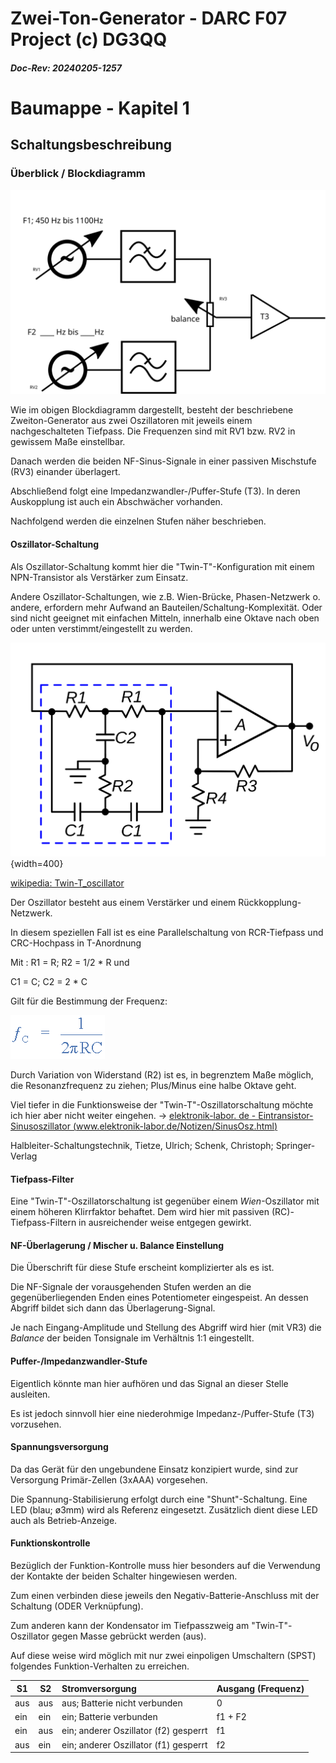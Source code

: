 # Zwei-Ton-Generator - DARC F07 Project (c) DG3QQ

#####  Doc-Rev: 20240205-1257

#  Baumappe - Kapitel 1

## Schaltungsbeschreibung

### Überblick / Blockdiagramm
![block diagram](img_block_diagram.svg)

Wie im obigen Blockdiagramm dargestellt, besteht der beschriebene Zweiton-Generator aus zwei Oszillatoren mit jeweils einem nachgeschalteten Tiefpass. Die Frequenzen sind mit RV1 bzw. RV2 in gewissem Maße einstellbar. 

Danach werden die beiden NF-Sinus-Signale in einer passiven Mischstufe (RV3) einander überlagert.

Abschließend folgt eine Impedanzwandler-/Puffer-Stufe (T3). In deren Auskopplung ist auch ein Abschwächer vorhanden.

Nachfolgend werden die einzelnen Stufen näher beschrieben. 

#### Oszillator-Schaltung

Als Oszillator-Schaltung kommt hier die "Twin-T"-Konfiguration mit einem NPN-Transistor als Verstärker zum Einsatz.

Andere Oszillator-Schaltungen, wie z.B. Wien-Brücke, Phasen-Netzwerk o. andere, erfordern mehr Aufwand an Bauteilen/Schaltung-Komplexität. Oder sind nicht geeignet mit einfachen Mitteln, innerhalb eine Oktave nach oben oder unten verstimmt/eingestellt zu werden. 

![Twin_T_oscillator](asset/Twin_T_oscillator.svg){width=400}

[wikipedia: Twin-T_oscillator](https://en.wikipedia.org/wiki/RC_oscillator#Twin-T_oscillator)

Der Oszillator besteht aus einem Verstärker und einem Rückkopplung-Netzwerk. 

In diesem speziellen Fall ist es eine Parallelschaltung von RCR-Tiefpass und CRC-Hochpass in T-Anordnung

Mit :
R1 = R; R2 = 1/2 * R und

C1 = C; C2 = 2 * C

Gilt für die Bestimmung der Frequenz:

!["fc={\frac  {1}{2\pi RC}}"](asset/twin_t_formula.gif)


Durch Variation von Widerstand (R2) ist es, in begrenztem Maße möglich, die Resonanzfrequenz zu ziehen; Plus/Minus eine halbe Oktave geht.

Viel tiefer in die Funktionsweise der "Twin-T"-Oszillatorschaltung möchte ich hier aber nicht weiter eingehen. -> [elektronik-labor. de - Eintransistor-Sinusoszillator (www.elektronik-labor.de/Notizen/SinusOsz.html)](https://www.elektronik-labor.de/Notizen/SinusOsz.html)

Halbleiter-Schaltungstechnik, Tietze, Ulrich; Schenk, Christoph; Springer-Verlag  

#### Tiefpass-Filter

Eine "Twin-T"-Oszillatorschaltung ist gegenüber einem *Wien*-Oszillator mit einem höheren Klirrfaktor behaftet. Dem wird hier mit passiven (RC)-Tiefpass-Filtern in ausreichender weise entgegen gewirkt.

#### NF-Überlagerung / Mischer u. Balance Einstellung

Die Überschrift für diese Stufe erscheint komplizierter als es ist.

Die NF-Signale der vorausgehenden Stufen werden an die gegenüberliegenden Enden  eines Potentiometer eingespeist. An dessen Abgriff bildet sich dann das Überlagerung-Signal.

Je nach Eingang-Amplitude und Stellung des Abgriff wird hier (mit VR3) die *Balance*
der beiden Tonsignale im Verhältnis 1:1 eingestellt.

#### Puffer-/Impedanzwandler-Stufe

Eigentlich könnte man hier aufhören und das Signal an dieser Stelle ausleiten. 

Es ist jedoch sinnvoll hier eine  niederohmige Impedanz-/Puffer-Stufe (T3) vorzusehen. 

#### Spannungsversorgung

Da das Gerät für den ungebundene Einsatz konzipiert wurde, sind zur Versorgung Primär-Zellen (3xAAA) vorgesehen.

Die Spannung-Stabilisierung erfolgt durch eine "Shunt"-Schaltung. Eine LED (blau; ø3mm) wird als Referenz eingesetzt. Zusätzlich dient diese LED auch als Betrieb-Anzeige.

#### Funktionskontrolle

Bezüglich der Funktion-Kontrolle muss hier besonders auf die Verwendung der Kontakte der beiden Schalter hingewiesen werden.

Zum einen verbinden diese jeweils den Negativ-Batterie-Anschluss mit der Schaltung (ODER Verknüpfung).

Zum anderen kann der Kondensator im Tiefpasszweig am "Twin-T"-Oszillator gegen Masse gebrückt werden (aus). 

Auf diese weise wird möglich mit nur zwei einpoligen Umschaltern (SPST) folgendes Funktion-Verhalten zu erreichen.
 
| S1 | S2  | Stromversorgung | Ausgang (Frequenz) |
| --- | --- | :--- | --- |
| aus | aus | aus; Batterie nicht verbunden           | 0 |
| ein  | ein  | ein; Batterie verbunden              | f1 + F2 | 
| ein  | aus | ein; anderer Oszillator (f2) gesperrt | f1 | 
| aus | ein  | ein; anderer Oszillator (f1) gesperrt | f2 |

